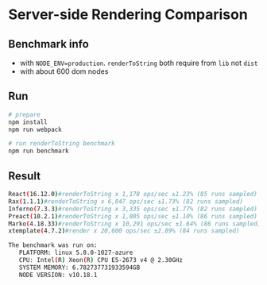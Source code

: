 # Server-side Rendering Comparison

## Benchmark info

- with `NODE_ENV=production`. `renderToString` both require from `lib` not `dist`
- with about 600 dom nodes

## Run

```bash
# prepare
npm install
npm run webpack

# run renderToString benchmark
npm run benchmark
```

## Result

```bash
React(16.12.0)#renderToString x 1,178 ops/sec ±1.23% (85 runs sampled)
Rax(1.1.1)#renderToString x 6,047 ops/sec ±1.73% (82 runs sampled)
Inferno(7.3.3)#renderToString x 3,335 ops/sec ±1.77% (82 runs sampled)
Preact(10.2.1)#renderToString x 1,005 ops/sec ±1.10% (86 runs sampled)
Marko(4.18.33)#renderToString x 10,291 ops/sec ±1.64% (86 runs sampled)
xtemplate(4.7.2)#render x 20,600 ops/sec ±2.89% (84 runs sampled)

The benchmark was run on:
   PLATFORM: linux 5.0.0-1027-azure
   CPU: Intel(R) Xeon(R) CPU E5-2673 v4 @ 2.30GHz
   SYSTEM MEMORY: 6.782737731933594GB
   NODE VERSION: v10.18.1
```